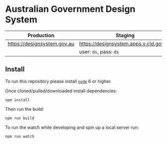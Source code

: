 Australian Government Design System
====

| Production                  | Staging                                |
|-----------------------------|----------------------------------------|
| https://designsystem.gov.au | https://designsystem.apps.y.cld.gov.au |
|                             | user: `ds`, pass: `ds`                 |


## Install

To run this repository please install [`node`](https://nodejs.org) 6 or higher.

Once cloned/pulled/downloaded install dependencies:

```shell
npm install
```

Then run the build:

```shell
npm run build
```

To run the watch while developing and spin up a local server run:

```shell
npm run watch
```
